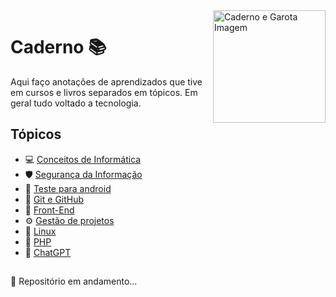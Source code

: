 <img src="Img/cadernoGifGarota.gif" alt="Caderno e Garota Imagem" width="180" align="right">

# Caderno 📚

Aqui faço anotações de aprendizados que tive em cursos e livros separados em tópicos. Em geral tudo voltado a tecnologia.

## Tópicos

- 💻 [Conceitos de Informática][6]
- 🛡  [Segurança da Informação][1] 
- 📱 [Teste para android][2]
- 🐙 [Git e GitHub][3]
- 🎨 [Front-End][4]
- ⚙️ [Gestão de projetos][5]
- 🐧 [Linux][8]
- 🐘 [PHP][7]
- 🤖 [ChatGPT][9]

##

🚧 Repositório em andamento...

[1]: https://github.com/RafaelaBF/Caderno/tree/main/Seguranca%20da%20Informacao
[2]: https://github.com/RafaelaBF/Caderno/tree/main/Testes%20no%20Android
[3]: https://github.com/RafaelaBF/Caderno/tree/main/Git%20e%20GitHub
[4]: https://github.com/RafaelaBF/Caderno/tree/main/Front-End
[5]: https://github.com/RafaelaBF/Caderno/tree/main/Gestao%20de%20projetos
[6]: https://github.com/RafaelaBF/Caderno/tree/main/Conceitos%20de%20Inform%C3%A1tica
[7]: https://github.com/RafaelaBF/Caderno/tree/main/PHP
[8]: https://github.com/RafaelaBF/Caderno/tree/main/Linux
[9]: https://github.com/RafaelaBF/Caderno/tree/main/ChatGPT

